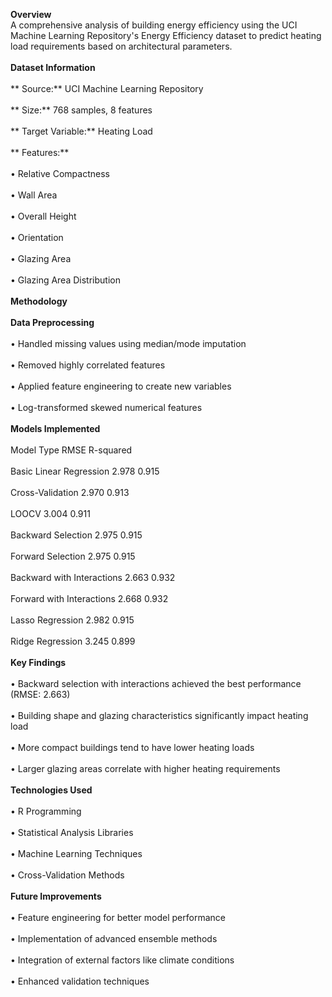**Overview**
<br>A comprehensive analysis of building energy efficiency using the UCI Machine Learning Repository's Energy Efficiency dataset to predict heating load requirements based on architectural parameters.</br>
<br>**Dataset Information**</br>
<br>**	Source:** UCI Machine Learning Repository</br>
<br>**	Size:** 768 samples, 8 features</br>
<br>**	Target Variable:** Heating Load</br>
<br>**	Features:**</br>
  <br>•	Relative Compactness</br>
  <br>•	Wall Area</br>
  <br>•	Overall Height</br>
  <br>•	Orientation</br>
  <br>•	Glazing Area</br>
 <br> •	Glazing Area Distribution</br>
<br>**Methodology</br>
<br>Data Preprocessing**</br>
<br>•	Handled missing values using median/mode imputation</br>
<br>•	Removed highly correlated features</br>
<br>•	Applied feature engineering to create new variables</br>
<br>•	Log-transformed skewed numerical features</br>
<br>**Models Implemented**</br>
<br>Model Type                  RMSE	   R-squared</br>
<br>Basic Linear Regression	    2.978	   0.915</br>
<br>Cross-Validation	          2.970	   0.913</br>
<br>LOOCV	                      3.004	   0.911</br>
<br>Backward Selection	        2.975	   0.915</br>
<br>Forward Selection	          2.975	   0.915</br>
<br>Backward with Interactions	2.663    0.932</br>
<br>Forward with Interactions	  2.668	   0.932</br>
<br>Lasso Regression	          2.982	   0.915</br>
<br>Ridge Regression	          3.245	   0.899</br>
<br>**Key Findings**</br>
<br>•	Backward selection with interactions achieved the best performance (RMSE: 2.663)</br>
<br>•	Building shape and glazing characteristics significantly impact heating load</br>
<br>•	More compact buildings tend to have lower heating loads</br>
<br>•	Larger glazing areas correlate with higher heating requirements</br>
<br>**Technologies Used**</br>
<br>•	R Programming</br>
<br>•	Statistical Analysis Libraries</br>
<br>•	Machine Learning Techniques</br>
<br>•	Cross-Validation Methods</br>
<br>**Future Improvements**</br>
<br>•	Feature engineering for better model performance</br>
<br>•	Implementation of advanced ensemble methods</br>
<br>•	Integration of external factors like climate conditions</br>
<br>•	Enhanced validation techniques</br>

